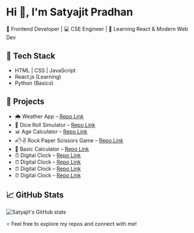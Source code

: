 # Hi 👋, I'm Satyajit Pradhan

🚀 Frontend Developer | 💻 CSE Engineer | 🌱 Learning React & Modern Web Dev  

## 🔧 Tech Stack
- HTML | CSS | JavaScript  
- React.js (Learning)  
- Python (Basics)  

## 📌 Projects
- 🌦️ Weather App – [Repo Link](https://github.com/satyajit-pradhan522/weather-app)
- 🎲 Dice Roll Simulator – [Repo Link](https://github.com/satyajit-pradhan522/dice-roll-simulator)
- 📊 Age Calculator – [Repo Link](https://github.com/satyajit-pradhan522/age-calculator)
- ✊✋✌ Rock Paper Scissors Game – [Repo Link](https://github.com/satyajit-pradhan522/rock-paper-scissors-game)
- 🧮 Basic Calculator – [Repo Link](https://github.com/satyajit-pradhan522/basic-calculator)
- ⏰ Digital Clock – [Repo Link](https://github.com/satyajit-pradhan522/clock-using-HTML-CSS---JS)
- ⏰ Digital Clock – [Repo Link](https://github.com/satyajit-pradhan522/clock-using-HTML-CSS---JS)
- ⏰ Digital Clock – [Repo Link](https://github.com/satyajit-pradhan522/clock-using-HTML-CSS---JS)
- ⏰ Digital Clock – [Repo Link](https://github.com/satyajit-pradhan522/clock-using-HTML-CSS---JS)

## 📈 GitHub Stats
![Satyajit's GitHub stats](https://github-readme-stats.vercel.app/api?username=satyajit-pradhan622&show_icons=true&theme=radical)

⭐️ Feel free to explore my repos and connect with me!

